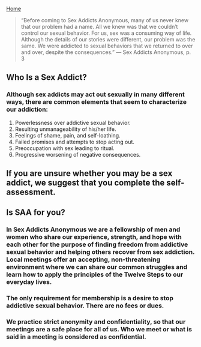 [Home](index.md)

>“Before coming to Sex Addicts Anonymous, many of us never knew that our problem had a name. All we knew was that we couldn’t control our sexual behavior. For us, sex was a consuming way of life. Although the details of our stories were different, our problem was the same. We were addicted to sexual behaviors that we returned to over and over, despite the consequences.”
>— Sex Addicts Anonymous, p. 3

## Who Is a Sex Addict?
### Although sex addicts may act out sexually in many different ways, there are common elements that seem to characterize our addiction:

1. Powerlessness over addictive sexual behavior. 
2. Resulting unmanageability of his/her life.
3. Feelings of shame, pain, and self-loathing.
4. Failed promises and attempts to stop acting out.
5. Preoccupation with sex leading to ritual.
6. Progressive worsening of negative consequences.

## If you are unsure whether you may be a sex addict, we suggest that you complete the self-assessment.

## Is SAA for you?
### In Sex Addicts Anonymous we are a fellowship of men and women who share our experience, strength, and hope with each other for the purpose of finding freedom from addictive sexual behavior and helping others recover from sex addiction. Local meetings offer an accepting, non-threatening environment where we can share our common struggles and learn how to apply the principles of the Twelve Steps to our everyday lives.

### The only requirement for membership is a desire to stop addictive sexual behavior. There are no fees or dues.

### We practice strict anonymity and confidentiality, so that our meetings are a safe place for all of us. Who we meet or what is said in a meeting is considered as confidential.
